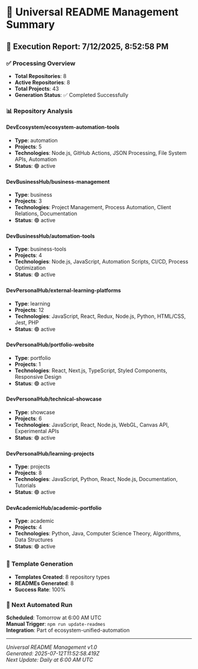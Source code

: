# 🤖 Universal README Management Summary

## 🚀 Execution Report: 7/12/2025, 8:52:58 PM

### ✅ Processing Overview
- **Total Repositories**: 8
- **Active Repositories**: 8
- **Total Projects**: 43
- **Generation Status**: ✅ Completed Successfully

### 📊 Repository Analysis

#### DevEcosystem/ecosystem-automation-tools
- **Type**: automation
- **Projects**: 5
- **Technologies**: Node.js, GitHub Actions, JSON Processing, File System APIs, Automation
- **Status**: 🟢 active

#### DevBusinessHub/business-management
- **Type**: business
- **Projects**: 3
- **Technologies**: Project Management, Process Automation, Client Relations, Documentation
- **Status**: 🟢 active

#### DevBusinessHub/automation-tools
- **Type**: business-tools
- **Projects**: 4
- **Technologies**: Node.js, JavaScript, Automation Scripts, CI/CD, Process Optimization
- **Status**: 🟢 active

#### DevPersonalHub/external-learning-platforms
- **Type**: learning
- **Projects**: 12
- **Technologies**: JavaScript, React, Redux, Node.js, Python, HTML/CSS, Jest, PHP
- **Status**: 🟢 active

#### DevPersonalHub/portfolio-website
- **Type**: portfolio
- **Projects**: 1
- **Technologies**: React, Next.js, TypeScript, Styled Components, Responsive Design
- **Status**: 🟢 active

#### DevPersonalHub/technical-showcase
- **Type**: showcase
- **Projects**: 6
- **Technologies**: JavaScript, React, Node.js, WebGL, Canvas API, Experimental APIs
- **Status**: 🟢 active

#### DevPersonalHub/learning-projects
- **Type**: projects
- **Projects**: 8
- **Technologies**: JavaScript, Python, React, Node.js, Documentation, Tutorials
- **Status**: 🟢 active

#### DevAcademicHub/academic-portfolio
- **Type**: academic
- **Projects**: 4
- **Technologies**: Python, Java, Computer Science Theory, Algorithms, Data Structures
- **Status**: 🟢 active


### 🎯 Template Generation
- **Templates Created**: 8 repository types
- **READMEs Generated**: 8
- **Success Rate**: 100%

### 🔄 Next Automated Run
**Scheduled**: Tomorrow at 6:00 AM UTC  
**Manual Trigger**: `npm run update-readmes`  
**Integration**: Part of ecosystem-unified-automation

---

*Universal README Management v1.0*  
*Generated: 2025-07-12T11:52:58.419Z*  
*Next Update: Daily at 6:00 AM UTC*
